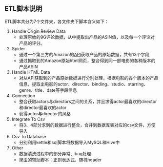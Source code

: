 ## ETL脚本说明

ETL脚本共分为7个文件夹，各文件夹下脚本含义如下：

1. Handle Origin Review Data
   - 处理原始的9G评论数据，从中提取出产品的ASIN值，以及每一个评论对产品的评分。
2. Spider
   - 通过一个第三方的Amazon的[API](https://github.com/yoavaviram/python-amazon-simple-product-api)获取产品的原始数据，共有13个字段
   - 通过抓取到的Amazon原始html网页，整合得到同一部电影的各种版本的产品ASIN
3. Handle HTML Data
   - 对从API获取到的产品原始数据进行分别处理，根据电影的各个版本的产品信息，提取出电影的actor、director、binding、studio、starring、genre、title、date等字段信息
4. Connection
   - 整合获取actors与directors之间的关系，并且求得actor最喜欢的director和director最喜欢的actor
   - 获得actor与director的风格
5. Integrate To Csv
   - 将3、4部分求到的数据进行整合，合并到数据库表对应的csv文件，方便导入
6. Csv To Database
   - 分别利用kettle和sql脚本将数据导入MySQL和Hive中
7. Other
   - 数据清洗过程中的部分异常、bug处理
   - 爬虫的辅助脚本：正则表达式、随机header